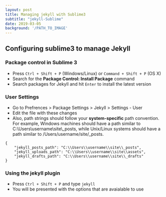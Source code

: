 ```yaml
---
layout: post
title: Managing jekyll with Sublime3
subtitle: "jekyll-Sublime"
date: 2019-03-05
background: '/PATH_TO_IMAGE'
---
```


## Configuring sublime3 to manage Jekyll

### Package control in Sublime 3

* Press ```Ctrl + Shift + P``` (Windows/Linux) or ```Command + Shift + P``` (OS X)  
* Search for the **Package Control: Install Package** command
* Search packages for Jekyll and hit ```Enter``` to install the latest version

### User Settings
* Go to Prefrences > Package Settings > Jekyll > Settings - User
* Edit the file with these changes
* Also, path strings should follow your **system-specific** path convention. For example, Windows machines should have a path similar to C:\\Users\\username\\site\\_posts, while Unix/Linux systems should have a path similar to /Users/username/site/_posts.  
```
{
	"jekyll_posts_path": "C:\\Users\\username\\site\\_posts",
	"jekyll_uploads_path": "C:\\Users\\username\\site\\assets",
	"jekyll_drafts_path": "C:\\Users\\username\\site\\_drafts"
}
```
### Using the jekyll plugin
* Press ```Ctrl + Shift + P``` and type ```jekyll```
* You will be presented with the options that are avaialable to use